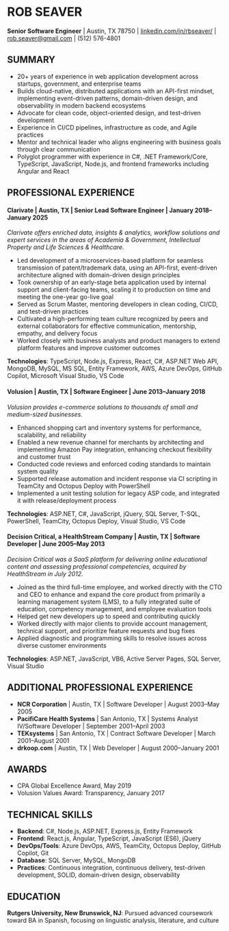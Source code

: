 # ROB SEAVER

**Senior Software Engineer** | Austin, TX 78750 | [linkedin.com/in/rbseaver/](http://linkedin.com/in/rbseaver/) | [rob.seaver@gmail.com](mailto:rob.seaver@gmail.com) | (512) 576-4801

## **SUMMARY**

* 20+ years of experience in web application development across startups, government, and enterprise teams
* Builds cloud-native, distributed applications with an API-first mindset, implementing event-driven patterns, domain-driven design, and observability in modern backend ecosystems  
* Advocate for clean code, object-oriented design, and test-driven development  
* Experience in CI/CD pipelines, infrastructure as code, and Agile practices
* Mentor and technical leader who aligns engineering with business goals through clear communication
* Polyglot programmer with experience in C#, .NET Framework/Core, TypeScript, JavaScript, Node.js, and frontend frameworks including Angular and React
## **PROFESSIONAL EXPERIENCE**

#### Clarivate |  Austin, TX  | Senior Lead Software Engineer  | January 2018–January 2025

*Clarivate offers enriched data, insights & analytics, workflow solutions and expert services in the areas of Academia & Government, Intellectual Property and Life Sciences & Healthcare.*

* Led development of a microservices-based platform for seamless transmission of patent/trademark data, using an API-first, event-driven architecture aligned with domain-driven design principles  
* Took ownership of an early-stage beta application used by internal support and client-facing teams, scaling it to production on time and meeting the one-year go-live goal  
* Served as Scrum Master, mentoring developers in clean coding, CI/CD, and test-driven practices  
* Cultivated a high-performing team culture recognized by peers and external collaborators for effective communication, mentorship, empathy, and delivery focus  
* Worked closely with business analysts and product managers to extend platform features and improve customer outcomes

**Technologies**: TypeScript, Node.js, Express, React, C#, ASP.NET Web API, MongoDB, MySQL, MS SQL, Entity Framework, AWS, Azure DevOps, GitHub Copilot, Microsoft Visual Studio, VS Code

#### Volusion | Austin, TX | Software Engineer | June 2013–January 2018

*Volusion provides e-commerce solutions to thousands of small and medium-sized businesses.*

* Enhanced shopping cart and inventory systems for performance, scalability, and reliability  
* Enabled a new revenue channel for merchants by architecting and implementing Amazon Pay integration, enhancing checkout flexibility and customer trust  
* Conducted code reviews and enforced coding standards to maintain system quality  
* Supported release automation and incident response via CI scripting in TeamCity and Octopus Deploy with PowerShell  
* Implemented a unit testing solution for legacy ASP code, and integrated it with release/deployment process  

**Technologies**: ASP.NET, C#, JavaScript, jQuery, SQL Server, T-SQL, PowerShell, TeamCity, Octopus Deploy, Visual Studio, VS Code

#### Decision Critical, a HealthStream Company | Austin, TX | Software Developer | June 2005–May 2013

*Decision Critical was a SaaS platform for delivering online educational content and assessing professional competencies, acquired by HealthStream in July 2012.*

* Joined as the third full-time employee, and worked directly with the CTO and CEO to enhance and expand the core product from primarily a learning management system (LMS), to a fully integrated suite of education, competency management, and employee evaluation tools
* Helped get new developers up to speed and contributing quickly
* Worked directly with major clients to provide account management, technical support, and prioritize feature requests and bug fixes
* Applied diagnostic and programming skills to resolve issues across diverse customer environments

**Technologies**: ASP.NET, JavaScript, VB6, Active Server Pages, SQL Server, Visual Studio

## **ADDITIONAL PROFESSIONAL EXPERIENCE**

* **NCR Corporation** | Austin, TX | Software Developer | August 2003–May 2005
* **PacifiCare Health Systems** | San Antonio, TX | Systems Analyst IV/Software Developer | September 2001–April 2003
* **TEKsystems** | San Antonio, TX | Contract Software Developer | March 2001–August 2001
* **drkoop.com** | Austin, TX | Web Developer | August 2000–January 2001

## **AWARDS**

* CPA Global Excellence Award, May 2019  
* Volusion Values Award: Transparency, January 2017

## **TECHNICAL SKILLS**

* **Backend**: C#, Node.js, ASP.NET, Express.js, Entity Framework  
* **Frontend**: React.js, Angular, TypeScript, JavaScript (ES6), jQuery
* **DevOps/Tools**: Azure DevOps, AWS, TeamCity, Octopus Deploy, GitHub Copilot, Git
* **Database**: SQL Server, MySQL, MongoDB
* **Practices**: Continuous integration, continuous delivery, test-driven development, SOLID, domain-driven design, observability

## **EDUCATION**

**Rutgers University, New Brunswick, NJ**: Pursued advanced coursework toward BA in Spanish, focusing on linguistic analysis, literature, and culture